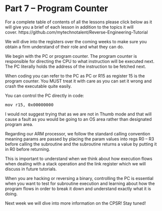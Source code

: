 <h1>Part 7 – Program Counter</h1><p>For a complete table of contents of all the lessons please click below as it will give you a brief of each lesson in addition to the topics it will cover. https://github.com/mytechnotalent/Reverse-Engineering-Tutorial</p><p>We will dive into the registers over the coming weeks to make sure you obtain a firm understand of their role and what they can do.</p><p>We begin with the PC or program counter. The program counter is responsible for directing the CPU to what instruction will be executed next. The PC literally holds the address of the instruction to be fetched next.</p><p>When coding you can refer to the PC as PC or R15 as register 15 is the program counter. You MUST treat it with care as you can set it wrong and crash the executable quite easily.</p><p>You can control the PC directly in code:</p><pre spellcheck="false">mov r15, 0x00000000
</pre><p>I would not suggest trying that as we are not in Thumb mode and that will cause a fault as you would be going to an OS area rather than designated program area.</p><p>Regarding our ARM processor, we follow the standard calling convention meaning params are passed by placing the param values into regs R0 – R3 before calling the subroutine and the subroutine returns a value by putting it in R0 before returning.</p><p>This is important to understand when we think about how execution flows when dealing with a stack operation and the link register which we will discuss in future tutorials.</p><p>When you are hacking or reversing a binary, controlling the PC is essential when you want to test for subroutine execution and learning about how the program flows in order to break it down and understand exactly what it is doing.</p><p>Next week we will dive into more information on the CPSR! Stay tuned!</p>